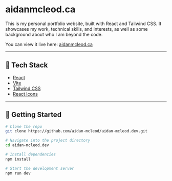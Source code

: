 # aidanmcleod.ca

This is my personal portfolio website, built with React and Tailwind CSS. It showcases my work, technical skills, and interests, as well as some background about who I am beyond the code.

You can view it live here: [aidanmcleod.ca](https://aidanmcleod.ca)

---

## 🚀 Tech Stack

- [React](https://reactjs.org/)
- [Vite](https://vitejs.dev/)
- [Tailwind CSS](https://tailwindcss.com/)
- [React Icons](https://react-icons.github.io/react-icons/)

---

## 📁 Getting Started

```bash
# Clone the repo
git clone https://github.com/aidan-mcleod/aidan-mcleod.dev.git

# Navigate into the project directory
cd aidan-mcleod.dev

# Install dependencies
npm install

# Start the development server
npm run dev
